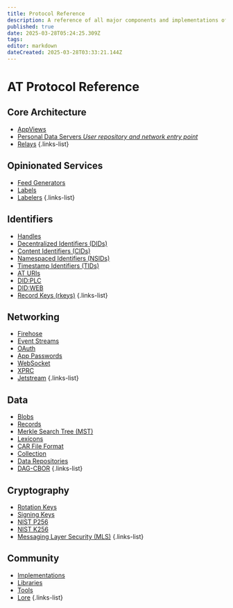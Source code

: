 ```yaml
---
title: Protocol Reference
description: A reference of all major components and implementations of ATProto
published: true
date: 2025-03-28T05:24:25.309Z
tags: 
editor: markdown
dateCreated: 2025-03-28T03:33:21.144Z
---
```


# AT Protocol Reference

## Core Architecture

- [AppViews](/en/wiki/reference/core-architecture/appview)
- [Personal Data Servers *User repository and network entry point*](/en/wiki/reference/core-architecture/pds)
- [Relays](/en/wiki/reference/core-architecture/relay)
{.links-list}

## Opinionated Services
- [Feed Generators](/en/wiki/opinionated-services/feed-generators)
- [Labels](/en/wiki/opinionated-services/labels)
- [Labelers](/en/wiki/opinionated-services/labelers)
{.links-list}

## Identifiers
- [Handles](/en/wiki/reference/identifiers/handles)
- [Decentralized Identifiers (DIDs)](/en/wiki/reference/identifiers/did)
- [Content Identifiers (CIDs)](/en/wiki/reference/identifiers/cid)
- [Namespaced Identifiers (NSIDs)](/en/wiki/reference/identifiers/nsid)
- [Timestamp Identifiers (TIDs)](/en/wiki/reference/identifiers/tid)
- [AT URIs](/en/wiki/reference/identifiers/at-uri)
- [DID:PLC](/en/wiki/reference/identifiers/did:plc)
- [DID:WEB](/en/wiki/reference/identifiers/did:web)
- [Record Keys (rkeys)](/en/wiki/reference/identifiers/rkey)
{.links-list}

## Networking
- [Firehose](/en/wiki/reference/networking/firehose)
- [Event Streams](/en/wiki/reference/networking/event-stream)
- [OAuth](/en/wiki/reference/networking/oauth)
- [App Passwords](/en/wiki/reference/networking/app-passwords)
- [WebSocket](/en/wiki/reference/networking/websocket)
- [XPRC](/en/wiki/reference/networking/xprc)
- [Jetstream](/en/wiki/reference/networking/jetstream)
{.links-list}

## Data
- [Blobs](/en/wiki/reference/data/blobs)
- [Records](/en/wiki/reference/data/records)
- [Merkle Search Tree (MST)](/en/wiki/reference/data/mst)
- [Lexicons](/en/wiki/guides/lexicons)
- [CAR File Format](/en/wiki/reference/data/car-files)
- [Collection](/en/wiki/reference/data/collection)
- [Data Repositories](/en/wiki/reference/data/repositories)
- [DAG-CBOR](/en/wiki/reference/data/dag-cbor)
{.links-list}


## Cryptography
- [Rotation Keys](/en/wiki/reference/cryptography/rotation-keys)
- [Signing Keys](/en/wiki/reference/cryptography/signing-keys)
- [NIST P256](/en/wiki/reference/cryptography/p256)
- [NIST K256](/en/wiki/reference/cryptography/k256)
- [Messaging Layer Security (MLS)](/en/wiki/reference/cryptography/mls)
{.links-list}

## Community

- [Implementations](/en/wiki/reference/community/implementations)
- [Libraries](/en/wiki/reference/community/libraries)
- [Tools](/en/wiki/reference/community/tools)
- [Lore](/en/wiki/reference/community/lore)
{.links-list}
